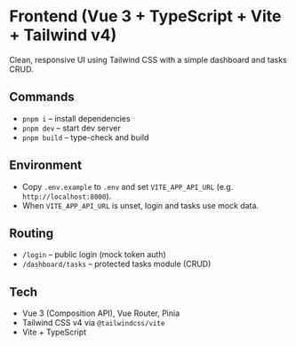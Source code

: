 # Frontend (Vue 3 + TypeScript + Vite + Tailwind v4)

Clean, responsive UI using Tailwind CSS with a simple dashboard and tasks CRUD.

## Commands
- `pnpm i` – install dependencies
- `pnpm dev` – start dev server
- `pnpm build` – type-check and build

## Environment
- Copy `.env.example` to `.env` and set `VITE_APP_API_URL` (e.g. `http://localhost:8000`).
- When `VITE_APP_API_URL` is unset, login and tasks use mock data.

## Routing
- `/login` – public login (mock token auth)
- `/dashboard/tasks` – protected tasks module (CRUD)

## Tech
- Vue 3 (Composition API), Vue Router, Pinia
- Tailwind CSS v4 via `@tailwindcss/vite`
- Vite + TypeScript
